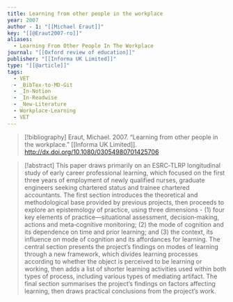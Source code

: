 ```yaml
---
title: Learning from other people in the workplace
year: 2007
author - 1: "[[Michael Eraut]]"
key: "[[@Eraut2007-ro]]"
aliases:
  - Learning From Other People In The Workplace
journal: "[[Oxford review of education]]"
publisher: "[[Informa UK Limited]]"
type: "[[@article]]"
tags:
  - VET
  - _BibTex-to-MD-Git
  - _In-Notion
  - _In-Readwise
  - _New-Literature
  - Workplace-Learning
  - VET
---
```


> [!bibliography]
> Eraut, Michael. 2007. “Learning from other people in the workplace.” [[Informa UK Limited]]. http://dx.doi.org/10.1080/03054980701425706

> [!abstract]
> This paper draws primarily on an ESRC‐TLRP longitudinal study of early career professional learning, which focused on the first three years of employment of newly qualified nurses, graduate engineers seeking chartered status and trainee chartered accountants. The first section introduces the theoretical and methodological base provided by previous projects, then proceeds to explore an epistemology of practice, using three dimensions -  (1) four key elements of practice—situational assessment, decision‐making, actions and meta‐cognitive monitoring; (2) the mode of cognition and its dependence on time and prior learning; and (3) the context, its influence on mode of cognition and its affordances for learning. The central section presents the project’s findings on modes of learning through a new framework, which divides learning processes according to whether the object is perceived to be learning or working, then adds a list of shorter learning activities used within both types of process, including various types of mediating artifact. The final section summarises the project’s findings on factors affecting learning, then draws practical conclusions from the project’s work.